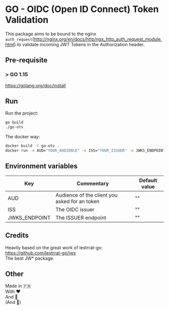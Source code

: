 # GO - OIDC (Open ID Connect) Token Validation

This package aims to be bound to the nginx `auth_request`(http://nginx.org/en/docs/http/ngx_http_auth_request_module.html) to validate incoming JWT Tokens in the Authorization header.
## Pre-requisite

### > GO 1.15
https://golang.org/doc/install

## Run

Run the project:
```bash
go build
./go-otv
```

The docker way:
```bash
docker build -t go-otv .
docker run -e AUD="YOUR_AUDIENCE" -e ISS="YOUR_ISSUER" -e JWKS_ENDPOINT="YOUR_ISSUER_JWKS_CERT_ENDPOINT" -p 8000:8000  -t go-otv
```
## Environment variables

| Key | Commentary | Default value |
|-----|------------|---------------|
| AUD | Audience of the client you asked for an token | "" |
| ISS | The OIDC issuer | "" |
| JWKS_ENDPOINT | The ISSUER endpoint | "" |

## Credits

Heavily based on the great work of lestrrat-go:  
https://github.com/lestrrat-go/jwx  
The best JW* package.
## Other

Made in 🇫🇷   
With ❤️  
And 🥐  
(And 🍷)
